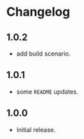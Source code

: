 # Changelog

## 1.0.2

* add build scenario.

## 1.0.1

* some `README` updates.

## 1.0.0

* Initial release.
